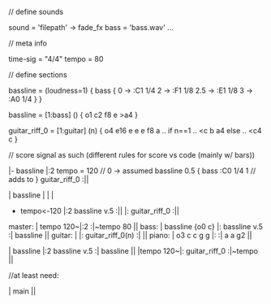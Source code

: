 // define sounds

sound = 'filepath' -> fade_fx
bass = 'bass.wav'
...

// meta info

time-sig  = "4/4"
tempo     = 80

// define sections

bassline = (loudness=1) {
  bass {
    0   -> :C1 1/4
    2   -> :F1 1/8
    2.5 -> :E1 1/8
    3   -> :A0 1/4
  }
}

bassline = [1:bass] () {
  o1 c2 f8 e >a4
}

guitar_riff_0 = [1:guitar] (n) {
  o4 e16 e e e f8 a ..
  if n==1
    .. <c b a4
  else
    .. <c4 c
}

// score signal as such (different rules for score vs code (mainly w/ bars))

|-
  bassline
|:2 tempo = 120
  // 0 -> assumed
  bassline 0.5 {
    bass :C0 1/4 1 // adds to
  }
  guitar_riff_0
:||

| bassline |
|          |
- tempo<-120
|:2 bassline v.5  :||
|:  guitar_riff_0 :||


master: |       tempo 120~|:2                 :|~tempo 80 ||
bass:   | bassline {o0 c} |: bassline v.5     :| bassline ||
guitar: |                 |: guitar_riff_0(n) :|          ||
piano:  | o3 c c g g      |:                  :| a a g2   ||

| bassline |:2 bassline v.5 :| bassline ||
|tempo 120~|: guitar_riff_0 :|~tempo    ||

//at least need:

| main ||
